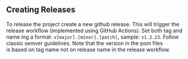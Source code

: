 ## Creating Releases
To release the project create a new github release. This will trigger the release workflow (implemented using GitHub Actions).
Set both tag and name ing a format: `v[major].[minor].[patch]`, sample: `v1.2.23`. 
Follow classic semver guidelines. Note that the version in the pom files   
is based on tag name not on release name in the release workflow.

